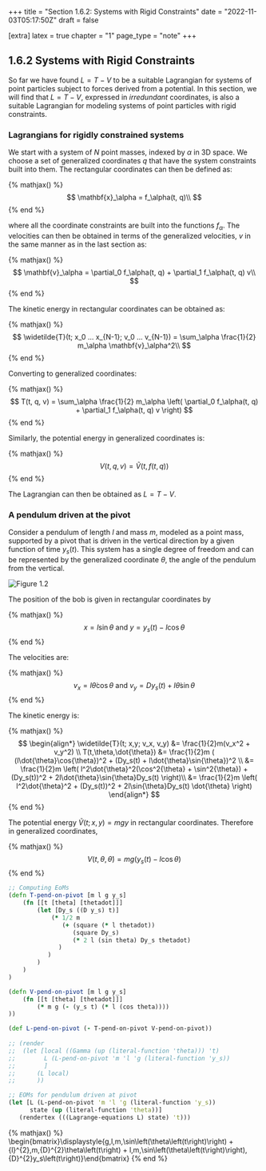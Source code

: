 +++
title = "Section 1.6.2: Systems with Rigid Constraints"
date = "2022-11-03T05:17:50Z"
draft = false

[extra]
latex = true
chapter = "1"
page_type = "note"
+++







## 1.6.2 Systems with Rigid Constraints



So far we have found $L = T-V$ to be a suitable Lagrangian for systems of point particles subject to forces derived from a potential. In this section, we will find that $L = T − V$, expressed in *irredundant* coordinates, is also a suitable Lagrangian for modeling systems of point particles with rigid constraints.

### Lagrangians for rigidly constrained systems

We start with a system of $N$ point masses, indexed by $\alpha$ in 3D space. We choose a set of generalized coordinates $q$ that have the system constraints built into them. The rectangular coordinates can then be defined as:


{% mathjax() %}
$$
\mathbf{x}_\alpha = f_\alpha(t, q)\\
$$
{% end %}




where all the coordinate constraints are built into the functions $f_\alpha$. The velocities can then be obtained in terms of the generalized velocities, $v$ in the same manner as in the last section as:


{% mathjax() %}
$$
\mathbf{v}_\alpha = \partial_0 f_\alpha(t, q) + \partial_1 f_\alpha(t, q) v\\
$$
{% end %}




The kinetic energy in rectangular coordinates can be obtained as:


{% mathjax() %}
$$
\widetilde{T}(t; x_0 ... x_{N-1}; v_0 ... v_{N-1}) = \sum_\alpha \frac{1}{2} m_\alpha \mathbf{v}_\alpha^2\\
$$
{% end %}




Converting to generalized coordinates:

{% mathjax() %}
$$
T(t, q, v) = \sum_\alpha \frac{1}{2} m_\alpha \left( \partial_0 f_\alpha(t, q) + \partial_1 f_\alpha(t, q) v \right)
$$
{% end %}


Similarly, the potential energy in generalized coordinates is:


{% mathjax() %}
$$
V(t, q, v) = \widetilde{V}(t, f(t, q))
$$
{% end %}




The Lagrangian can then be obtained as $L = T - V$.

### A pendulum driven at the pivot

Consider a pendulum of length $l$ and mass $m$, modeled as a point mass, supported by a pivot that is driven in the vertical direction by a given function of time $y_s(t)$. This system has a single degree of freedom and can be represented by the generalized coordinate $\theta$, the angle of the pendulum from the vertical. 

![Figure 1.2](https://tgvaughan.github.io/sicm/images/Art_P138.jpg)

The position of the bob is given in rectangular coordinates by 


{% mathjax() %}
$$
x = l\sin{\theta} \text{ and } y = y_s(t) - l\cos{\theta}
$$
{% end %}




The velocities are:


{% mathjax() %}
$$
v_x = l\dot{\theta}\cos{\theta} \text{ and } v_y = Dy_s(t) + l\dot{\theta}\sin{\theta}
$$
{% end %}




The kinetic energy is:


{% mathjax() %}
$$
\begin{align*}
\widetilde{T}(t; x,y; v_x, v_y) &= \frac{1}{2}m(v_x^2 + v_y^2) \\
T(t,\theta,\dot{\theta}) &= \frac{1}{2}m ( (l\dot{\theta}\cos{\theta})^2 + (Dy_s(t) + l\dot{\theta}\sin{\theta})^2 \\
&= \frac{1}{2}m \left( l^2\dot{\theta}^2(\cos^2{\theta} + \sin^2{\theta}) + (Dy_s(t))^2 + 2l\dot{\theta}\sin{\theta}Dy_s(t) \right)\\
&= \frac{1}{2}m \left( l^2\dot{\theta}^2 + (Dy_s(t))^2 + 2l\sin{\theta}Dy_s(t) \dot{\theta} \right)
\end{align*}
$$
{% end %}




The potential energy $\widetilde{V}(t; x,y) = mgy$ in rectangular coordinates. Therefore in generalized coordinates,


{% mathjax() %}
$$
V(t,\theta,\dot{\theta}) = mg (y_s(t) - l\cos{\theta})
$$
{% end %}



```clojure
;; Computing EoMs
(defn T-pend-on-pivot [m l g y_s]
    (fn [[t [theta] [thetadot]]]
        (let [Dy_s ((D y_s) t)]
            (* 1/2 m 
               (+ (square (* l thetadot))
                  (square Dy_s)
                  (* 2 l (sin theta) Dy_s thetadot)
              )
           )
        )
    )
)

(defn V-pend-on-pivot [m l g y_s]
    (fn [[t [theta] [thetadot]]]
        (* m g (- (y_s t) (* l (cos theta))))
))

(def L-pend-on-pivot (- T-pend-on-pivot V-pend-on-pivot))
    
;; (render
;;  (let [local ((Gamma (up (literal-function 'theta))) 't)
;;        L (L-pend-on-pivot 'm 'l 'g (literal-function 'y_s))
;;        ]
;;      (L local)
;;      ))

;; EOMs for pendulum driven at pivot
(let [L (L-pend-on-pivot 'm 'l 'g (literal-function 'y_s))
      state (up (literal-function 'theta))]
   (rendertex (((Lagrange-equations L) state) 't)))
```

{% mathjax() %}
\begin{bmatrix}\displaystyle{g\,l\,m\,\sin\left(\theta\left(t\right)\right) + {l}^{2}\,m\,{D}^{2}\theta\left(t\right) + l\,m\,\sin\left(\theta\left(t\right)\right)\,{D}^{2}y_s\left(t\right)}\end{bmatrix}
{% end %}

